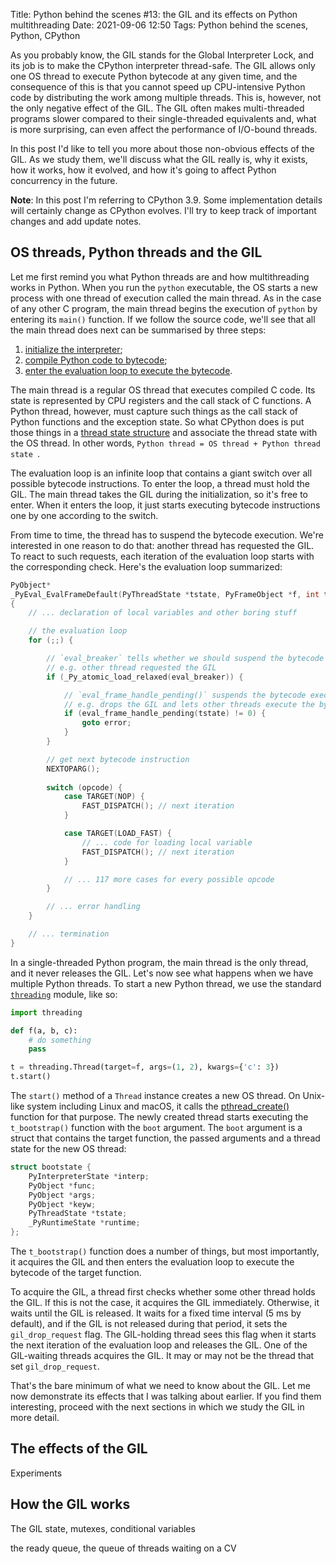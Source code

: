 Title: Python behind the scenes #13: the GIL and its effects on Python multithreading
Date: 2021-09-06 12:50
Tags: Python behind the scenes, Python, CPython

As you probably know, the GIL stands for the Global Interpreter Lock, and its job is to make the CPython interpreter thread-safe. The GIL allows only one OS thread to execute Python bytecode at any given time, and the consequence of this is that you cannot speed up CPU-intensive Python code by distributing the work among multiple threads. This is, however, not the only negative effect of the GIL. The GIL often makes multi-threaded programs slower compared to their single-threaded equivalents and, what is more surprising, can even affect the performance of I/O-bound threads.

In this post I'd like to tell you more about those non-obvious effects of the GIL. As we study them, we'll discuss what the GIL really is, why it exists, how it works, how it evolved, and how it's going to affect Python concurrency in the future.

**Note**: In this post I'm referring to CPython 3.9. Some implementation details will certainly change as CPython evolves. I'll try to keep track of important changes and add update notes.

## OS threads, Python threads and the GIL

Let me first remind you what Python threads are and how multithreading works in Python. When you run the `python` executable, the OS starts a new process with one thread of execution called the main thread. As in the case of any other C program, the main thread begins the execution of `python` by entering its `main()` function. If we follow the source code, we'll see that all the main thread does next can be summarised by three steps:

1. [initialize the interpreter]({filename}/blog/python_bts_03.md);
2. [compile Python code to bytecode]({filename}/blog/python_bts_02.md);
3. [enter the evaluation loop to execute the bytecode]({filename}/blog/python_bts_04.md).

The main thread is a regular OS thread that executes compiled C code. Its state is represented by CPU registers and the call stack of C functions. A Python thread, however, must capture such things as the call stack of Python functions and the exception state. So what CPython does is put those things in a [thread state structure](https://github.com/python/cpython/blob/5d28bb699a305135a220a97ac52e90d9344a3004/Include/cpython/pystate.h#L51) and associate the thread state with the OS thread. In other words, `Python thread = OS thread + Python thread state `.

The evaluation loop is an infinite loop that contains a giant switch over all possible bytecode instructions. To enter the loop, a thread must hold the GIL. The main thread takes the GIL during the initialization, so it's free to enter. When it enters the loop, it just starts executing bytecode instructions one by one according to the switch.

From time to time, the thread has to suspend the bytecode execution. We're interested in one reason to do that: another thread has requested the GIL. To react to such requests, each iteration of the evaluation loop starts with the corresponding check. Here's the evaluation loop summarized:

```C
PyObject*
_PyEval_EvalFrameDefault(PyThreadState *tstate, PyFrameObject *f, int throwflag)
{
    // ... declaration of local variables and other boring stuff

  	// the evaluation loop
    for (;;) {

        // `eval_breaker` tells whether we should suspend the bytecode execution
        // e.g. other thread requested the GIL
        if (_Py_atomic_load_relaxed(eval_breaker)) {

            // `eval_frame_handle_pending()` suspends the bytecode execution
            // e.g. drops the GIL and lets other threads execute the bytecode
            if (eval_frame_handle_pending(tstate) != 0) {
                goto error;
            }
        }

        // get next bytecode instruction
        NEXTOPARG();
        
        switch (opcode) {
            case TARGET(NOP) {
                FAST_DISPATCH(); // next iteration
            }

            case TARGET(LOAD_FAST) {
                // ... code for loading local variable
                FAST_DISPATCH(); // next iteration
            }

            // ... 117 more cases for every possible opcode
        }

        // ... error handling
    }

    // ... termination
}
```

In a single-threaded Python program, the main thread is the only thread, and it never releases the GIL. Let's now see what happens when we have multiple Python threads. To start a new Python thread, we use the standard [`threading`](https://docs.python.org/3/library/threading.html) module, like so:

```python
import threading

def f(a, b, c):
    # do something
    pass

t = threading.Thread(target=f, args=(1, 2), kwargs={'c': 3})
t.start()
```

The `start()` method of a `Thread` instance creates a new OS thread. On Unix-like system including Linux and macOS, it calls the [pthread_create()](https://man7.org/linux/man-pages/man3/pthread_create.3.html) function for that purpose. The newly created thread starts executing the `t_bootstrap()` function with the `boot` argument. The `boot` argument is a struct that contains the target function, the passed arguments and a thread state for the new OS thread:

```C
struct bootstate {
    PyInterpreterState *interp;
    PyObject *func;
    PyObject *args;
    PyObject *keyw;
    PyThreadState *tstate;
    _PyRuntimeState *runtime;
};
```

The `t_bootstrap()` function does a number of things, but most importantly, it acquires the GIL and then enters the evaluation loop to execute the bytecode of the target function.

To acquire the GIL, a thread first checks whether some other thread holds the GIL. If this is not the case, it acquires the GIL immediately. Otherwise, it waits until the GIL is released. It waits for a fixed time interval (5 ms by default), and if the GIL is not released during that period, it sets the `gil_drop_request` flag. The GIL-holding thread sees this flag when it starts the next iteration of the evaluation loop and releases the GIL. One of the GIL-waiting threads acquires the GIL. It may or may not be the thread that set `gil_drop_request`.

That's the bare minimum of what we need to know about the GIL. Let me now demonstrate its effects that I was talking about earlier. If you find them interesting, proceed with the next sections in which we study the GIL in more detail.

## The effects of the GIL

Experiments

## How the GIL works

The GIL state, mutexes, conditional variables

the ready queue, the queue of threads waiting on a CV


